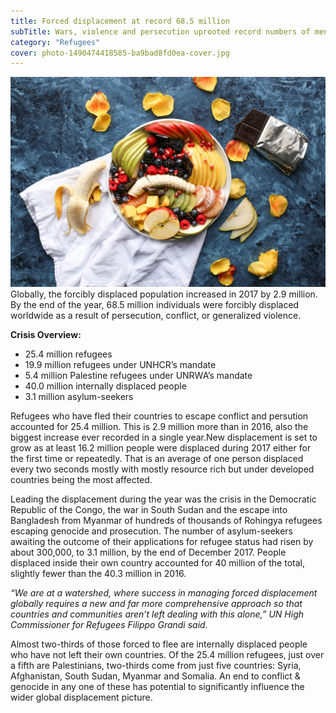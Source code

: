 ```yaml
---
title: Forced displacement at record 68.5 million
subTitle: Wars, violence and persecution uprooted record numbers of men, women and children in 2017
category: "Refugees"
cover: photo-1490474418585-ba9bad8fd0ea-cover.jpg
---
```

![unsplash.com](./photo-1490474418585-ba9bad8fd0ea.jpg)
Globally, the forcibly displaced population increased in 2017 by 2.9 million. By the end of the year, 68.5 million individuals were forcibly displaced worldwide as a result of persecution, conflict, or generalized violence.

**Crisis Overview:**
* 25.4 million refugees
* 19.9 million refugees under UNHCR’s mandate
* 5.4 million Palestine refugees under UNRWA’s mandate
* 40.0 million internally displaced people
* 3.1 million asylum-seekers

Refugees who have fled their countries to escape conflict and persution accounted for 25.4 million. This is 2.9 million more than in 2016, also the biggest increase ever recorded in a single year.New displacement is set to grow as at least 16.2 million people were displaced during 2017 either for the first time or repeatedly. That is an average of one person displaced every two seconds mostly with mostly resource rich but under developed countries being the most affected.

Leading the displacement during the year was the crisis in the Democratic Republic of the Congo, the war in South Sudan and the escape into Bangladesh from Myanmar of hundreds of thousands of Rohingya refugees escaping genocide and prosecution. The number of asylum-seekers awaiting the outcome of their applications for refugee status had risen by about 300,000, to 3.1 million, by the end of December 2017. People displaced inside their own country accounted for 40 million of the total, slightly fewer than the 40.3 million in 2016.

_“We are at a watershed, where success in managing forced displacement globally requires a new and far more comprehensive approach so that countries and communities aren’t left dealing with this alone,” UN High Commissioner for Refugees Filippo Grandi said._

Almost two-thirds of those forced to flee are internally displaced people who have not left their own countries. Of the 25.4 million refugees, just over a fifth are Palestinians, two-thirds come from just five countries: Syria, Afghanistan, South Sudan, Myanmar and Somalia. An end to conflict & genocide in any one of these has potential to significantly influence the wider global displacement picture.